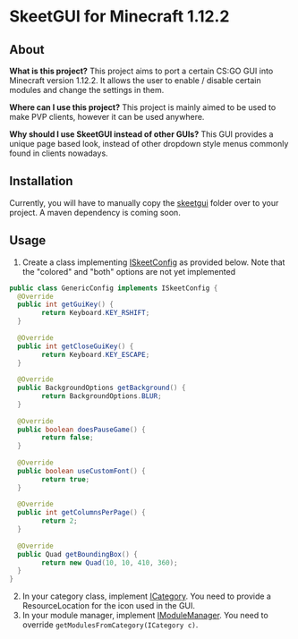 # SkeetGUI for Minecraft 1.12.2



## About
**What is this project?**
This project aims to port a certain CS:GO GUI into Minecraft version 1.12.2. It allows the user to enable / disable certain modules and change the settings in them.

**Where can I use this project?**
This project is mainly aimed to be used to make PVP clients, however it can be used anywhere.

**Why should I use SkeetGUI instead of other GUIs?**
This GUI provides a unique page based look, instead of other dropdown style menus commonly found in clients nowadays.

## Installation

Currently, you will have to manually copy the [skeetgui](link) folder over to your project. A maven dependency is coming soon.

## Usage
1. Create a class implementing [ISkeetConfig](link) as provided below.
Note that the "colored" and "both" options are not yet implemented
```java
public class GenericConfig implements ISkeetConfig {  
  @Override  
  public int getGuiKey() {  
        return Keyboard.KEY_RSHIFT;  
  }  
  
  @Override  
  public int getCloseGuiKey() {  
        return Keyboard.KEY_ESCAPE;  
  }  
  
  @Override  
  public BackgroundOptions getBackground() {  
        return BackgroundOptions.BLUR;  
  }  
  
  @Override  
  public boolean doesPauseGame() {  
        return false;  
  }  
  
  @Override  
  public boolean useCustomFont() {  
        return true;  
  }  
  
  @Override  
  public int getColumnsPerPage() {  
        return 2;  
  }  
  
  @Override  
  public Quad getBoundingBox() {  
        return new Quad(10, 10, 410, 360);  
  }  
}
```
2. In your category class, implement [ICategory](link). You need to provide a ResourceLocation for the icon used in the GUI.
3. In your module manager, implement [IModuleManager](link). You need to override `getModulesFromCategory(ICategory c)`.
##
